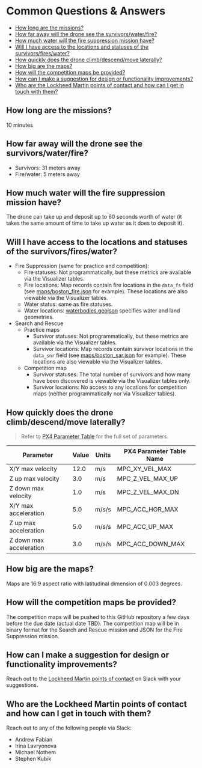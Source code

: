 # Common Questions & Answers<!-- omit in toc -->

- [How long are the missions?](#how-long-are-the-missions)
- [How far away will the drone see the survivors/water/fire?](#how-far-away-will-the-drone-see-the-survivorswaterfire)
- [How much water will the fire suppression mission have?](#how-much-water-will-the-fire-suppression-mission-have)
- [Will I have access to the locations and statuses of the survivors/fires/water?](#will-i-have-access-to-the-locations-and-statuses-of-the-survivorsfireswater)
- [How quickly does the drone climb/descend/move laterally?](#how-quickly-does-the-drone-climbdescendmove-laterally)
- [How big are the maps?](#how-big-are-the-maps)
- [How will the competition maps be provided?](#how-will-the-competition-maps-be-provided)
- [How can I make a suggestion for design or functionality improvements?](#how-can-i-make-a-suggestion-for-design-or-functionality-improvements)
- [Who are the Lockheed Martin points of contact and how can I get in touch with them?](#who-are-the-lockheed-martin-points-of-contact-and-how-can-i-get-in-touch-with-them)

## How long are the missions?

10 minutes

## How far away will the drone see the survivors/water/fire?

- Survivors: 31 meters away
- Fire/water: 5 meters away

## How much water will the fire suppression mission have?

The drone can take up and deposit up to 60 seconds worth of water (it takes the same amount of time to take up water as it does to deposit it).

## Will I have access to the locations and statuses of the survivors/fires/water?

- Fire Suppression (same for practice and competition):
  - Fire statuses: Not programmatically, but these metrics are available via the Visualizer tables.
  - Fire locations: Map records contain fire locations in the `data_fs` field (see [maps/boston_fire.json](https://github.com/lmco/lm-mit-momentum22/blob/main/maps/boston_fire.json#L16) for example). These locations are also viewable via the Visualizer tables.
  - Water status: same as fire statuses.
  - Water locations: [waterbodies.geojson](https://github.com/lmco/lm-mit-momentum22/blob/main/data/waterbodies.geojson) specifies water and land geometries.
- Search and Rescue
  - Practice maps
    - Survivor statuses: Not programmatically, but these metrics are available via the Visualizer tables.
    - Survivor locations: Map records contain survivor locations in the `data_snr` field (see [maps/boston_sar.json](https://github.com/lmco/lm-mit-momentum22/blob/main/maps/boston_sar.json#L20) for example). These locations are also viewable via the Visualizer tables.
  - Competition map
    - Survivor statuses: The total number of survivors and how many have been discovered is viewable via the Visualizer tables only.
    - Survivor locations: No access to any locations for competition maps (neither programmatically nor via Visualizer tables).

## How quickly does the drone climb/descend/move laterally?

>Refer to [PX4 Parameter Table](https://dev.px4.io/master/en/advanced/parameter_reference.html) for the full set of parameters.

| Parameter                 | Value             | Units             | PX4 Parameter Table Name  |
|--------------             | --------------    | --------------    | --------------            |
| X/Y max velocity          | 12.0              | m/s               | MPC_XY_VEL_MAX            |
| Z up max velocity         | 3.0               | m/s               | MPC_Z_VEL_MAX_UP          |
| Z down max velocity       | 1.0               | m/s               | MPC_Z_VEL_MAX_DN          |
| X/Y max acceleration      | 5.0               | m/s/s             | MPC_ACC_HOR_MAX           |
| Z up max acceleration     | 5.0               | m/s/s             | MPC_ACC_UP_MAX            |
| Z down max acceleration   | 3.0               | m/s/s             | MPC_ACC_DOWN_MAX          |

## How big are the maps?

Maps are 16:9 aspect ratio with latitudinal dimension of 0.003 degrees.

## How will the competition maps be provided?

The competition maps will be pushed to this GitHub repository a few days before the due date (actual date TBD). The competition map will be in binary format for the Search and Rescue mission and JSON for the Fire Suppression mission.

## How can I make a suggestion for design or functionality improvements?

Reach out to the [Lockheed Martin points of contact](#who-are-the-lockheed-martin-points-of-contact-and-how-can-i-get-in-touch-with-them) on Slack with your suggestions.

## Who are the Lockheed Martin points of contact and how can I get in touch with them?

Reach out to any of the following people via Slack:

- Andrew Fabian
- Irina Lavryonova
- Michael Nothem
- Stephen Kubik
